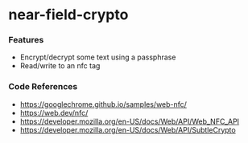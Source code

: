 # near-field-crypto

### Features

* Encrypt/decrypt some text using a passphrase
* Read/write to an nfc tag

### Code References

* https://googlechrome.github.io/samples/web-nfc/
* https://web.dev/nfc/
* https://developer.mozilla.org/en-US/docs/Web/API/Web_NFC_API
* https://developer.mozilla.org/en-US/docs/Web/API/SubtleCrypto
